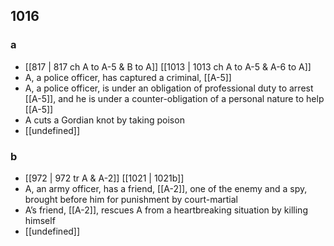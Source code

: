 ## 1016
### a
- [[817 | 817 ch A to A-5 &amp; B to A]] [[1013 | 1013 ch A to A-5 &amp; A-6 to A]] 
- A, a police officer, has captured a criminal, [[A-5]]
- A, a police officer, is under an obligation of professional duty to arrest [[A-5]], and he is under a counter-obligation of a personal nature to help [[A-5]]
- A cuts a Gordian knot by taking poison
- [[undefined]] 

### b
- [[972 | 972 tr A &amp; A-2]] [[1021 | 1021b]] 
- A, an army officer, has a friend, [[A-2]], one of the enemy and a spy, brought before him for punishment by court-martial
- A’s friend, [[A-2]], rescues A from a heartbreaking situation by killing himself
- [[undefined]] 

